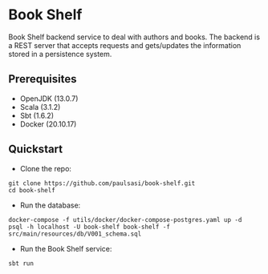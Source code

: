 
# Book Shelf

Book Shelf backend service to deal with authors and books. The backend is a REST server that accepts requests and gets/updates
the information stored in a persistence system.


## Prerequisites
- OpenJDK (13.0.7)
- Scala (3.1.2)
- Sbt (1.6.2)
- Docker (20.10.17)

## Quickstart

- Clone the repo:
```
git clone https://github.com/paulsasi/book-shelf.git
cd book-shelf
```

- Run the database:
```
docker-compose -f utils/docker/docker-compose-postgres.yaml up -d
psql -h localhost -U book-shelf book-shelf -f src/main/resources/db/V001_schema.sql
```

- Run the Book Shelf service:
```
sbt run
```